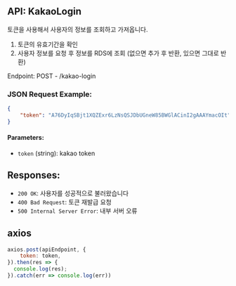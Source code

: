 ## API: KakaoLogin

토큰을 사용해서 사용자의 정보를 조회하고 가져옵니다.
1. 토큰의 유효기간을 확인
2. 사용자 정보를 요청 후 정보를 RDS에 조회 (없으면 추가 후 반환, 있으면 그대로 반환)


Endpoint: POST - /kakao-login

### JSON Request Example:
```json
{
    "token": "A76DyIqSBjt1XQZExr6LzNsQSJDbUGneW85BWGlACinI2gAAAYmacOIt"
}
```

#### Parameters:

- `token` (string): kakao token

## Responses:

- `200 OK`: 사용자를 성공적으로 불러왔습니다
- `400 Bad Request`: 토큰 재발급 요청
- `500 Internal Server Error`: 내부 서버 오류

## axios
```js
axios.post(apiEndpoint, {
    token: token,
}).then(res => {
  console.log(res);
}).catch(err => console.log(err))
```

